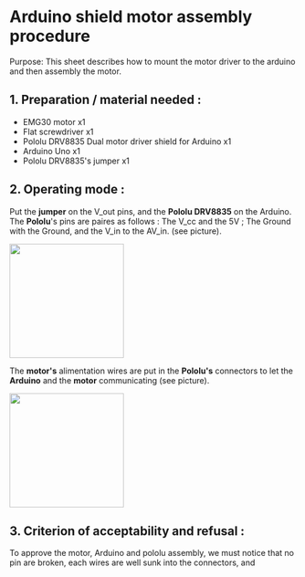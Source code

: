 # Arduino shield motor assembly procedure 


Purpose: This sheet describes how to mount the motor driver to the arduino and then assembly the motor.


## 1. Preparation / material needed :

- EMG30 motor x1
- Flat screwdriver x1
- Pololu DRV8835 Dual motor driver shield for Arduino x1
- Arduino Uno x1
- Pololu DRV8835's jumper x1


## 2. Operating mode :

Put the **jumper** on the V_out pins, and the **Pololu DRV8835** on the Arduino. The **Pololu**'s pins are paires as follows : The V_cc and the 5V ; The Ground with the Ground, and the V_in to the AV_in. (see picture).

<img src="https://user-images.githubusercontent.com/47211507/53951621-28e4c500-40cf-11e9-8eeb-dc1f659d55cd.jpg" width="200px"/>

The **motor's** alimentation wires are put in the **Pololu's** connectors to let the **Arduino** and the **motor** communicating (see picture).

<img src="https://user-images.githubusercontent.com/47211507/53951726-68abac80-40cf-11e9-8c10-d4e11074aefc.jpg" width="200px"/>



## 3. Criterion of acceptability and refusal :

To approve the motor, Arduino and pololu assembly, we must notice that no pin are broken, each wires are well sunk into the connectors, and 





